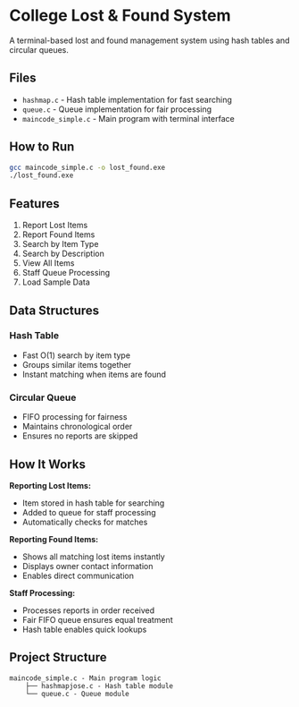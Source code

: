 # College Lost & Found System

A terminal-based lost and found management system using hash tables and circular queues.

## Files

- `hashmap.c` - Hash table implementation for fast searching
- `queue.c` - Queue implementation for fair processing
- `maincode_simple.c` - Main program with terminal interface

## How to Run

```bash
gcc maincode_simple.c -o lost_found.exe
./lost_found.exe
```

## Features

1. Report Lost Items
2. Report Found Items  
3. Search by Item Type
4. Search by Description
5. View All Items
6. Staff Queue Processing
7. Load Sample Data

## Data Structures

### Hash Table
- Fast O(1) search by item type
- Groups similar items together
- Instant matching when items are found

### Circular Queue
- FIFO processing for fairness
- Maintains chronological order
- Ensures no reports are skipped

## How It Works

**Reporting Lost Items:**
- Item stored in hash table for searching
- Added to queue for staff processing
- Automatically checks for matches

**Reporting Found Items:**
- Shows all matching lost items instantly
- Displays owner contact information
- Enables direct communication

**Staff Processing:**
- Processes reports in order received
- Fair FIFO queue ensures equal treatment
- Hash table enables quick lookups

## Project Structure

```
maincode_simple.c - Main program logic
    ├── hashmapjose.c - Hash table module
    └── queue.c - Queue module
```
